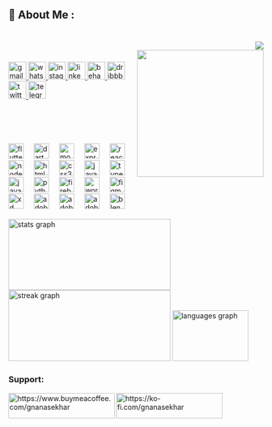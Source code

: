 <h2 align="left">💫 About Me :</h2>

###

<br clear="both">

<img align="right" src="https://visitor-badge.laobi.icu/badge?page_id=gnanaofficial.gnanaofficial&"  />







<br clear="both">

<img align="right" height="250" src="https://media.giphy.com/media/L1R1tvI9svkIWwpVYr/giphy.gif"  />

###

###



<div align="left">
    <a href="mailto:gnanasekharofficial@gmail.com?subject=Connect%20with%20Me%20-%20Let%27s%20Make%20it%20Personal!&body=Hi%20there,%0A%0AThis%20email%20finds%20you%20in%20good%20health.%20I%20wanted%20to%20take%20a%20moment%20to%20thank%20you%20for%20showing%20interest%20in%20getting%20in%20touch%20with%20me.%20Your%20commitment%20is%20really%20important.%0A%0APlease%20get%20in%20touch%20if%20you%20have%20any%20queries,%20ideas,%20or%20simply%20to%20say%20hi!%20I%20always%20look%20forward%20to%20hearing%20from%20others%20who%20share%20my%20interests.%0A%0AI'm%20excited%20to%20speak%20with%20you%20shortly.%0A%0AWarm%20regards,%0A%0AGnana%20Sekhar%0A%0AFeel%20free%20to%20contact%20me%" target="_blank">
    <img src="https://img.shields.io/static/v1?message=Gmail&logo=gmail&label=&color=D14836&logoColor=white&labelColor=&style=for-the-badge" height="35" alt="gmail logo"  />
  </a>
  <a href="https://api.whatsapp.com/send?phone=+15597634228" target="_blank">
    <img src="https://img.shields.io/static/v1?message=Whatsapp&logo=whatsapp&label=&color=25D366&logoColor=white&labelColor=&style=for-the-badge" height="35" alt="whatsapp logo"  />
  </a>
  <a href="https://www.instagram.com/gnanaofficial/?igsh=MTF5dDMxdmswZnMxbg%3D%3D" target="_blank">
    <img src="https://img.shields.io/static/v1?message=Instagram&logo=instagram&label=&color=E4405F&logoColor=white&labelColor=&style=for-the-badge" height="35" alt="instagram logo"  />
  </a>
  <a href="https://www.linkedin.com/in/gnana-sekhar-2b942b29b/" target="_blank">
    <img src="https://img.shields.io/static/v1?message=LinkedIn&logo=linkedin&label=&color=0077B5&logoColor=white&labelColor=&style=for-the-badge" height="35" alt="linkedin logo"  />
  </a>
  <a href="https://www.behance.net/gnanasekhar1" target="_blank">
  <img src="https://img.shields.io/static/v1?message=Behance&logo=behance&label=&color=1769ff&logoColor=white&labelColor=&style=for-the-badge" height="35" alt="behance logo"  />
  </a>
  <a href="https://dribbble.com/sekharrrr" target="_blank">
  <img src="https://img.shields.io/static/v1?message=Dribbble&logo=dribbble&label=&color=EA4C89&logoColor=white&labelColor=&style=for-the-badge" height="35" alt="dribbble logo"  />
  </a>
  
 <a href="https://x.com/gnanaofficial?t=RoBKLemjEQLS4S4XoN49Tw&s=09" target="_blank">
    <img src="https://img.shields.io/static/v1?message=Twitter&logo=twitter&label=&color=1DA1F2&logoColor=white&labelColor=&style=for-the-badge" height="35" alt="twitter logo"  />
  </a>
  <a href="https://t.me/gnanaofficial" target="_blank">
    <img src="https://img.shields.io/static/v1?message=Telegram&logo=telegram&label=&color=2CA5E0&logoColor=white&labelColor=&style=for-the-badge" height="35" alt="telegram logo"  />
  </a>
 
</div>
<br>
<br>
<br>
<br>
<br>
<div align="left" >
  <img src="https://cdn.jsdelivr.net/gh/devicons/devicon/icons/flutter/flutter-original.svg" height="30" alt="flutter logo"  />
  <img width="12" />
  <img src="https://cdn.jsdelivr.net/gh/devicons/devicon/icons/dart/dart-original.svg" height="30" alt="dart logo"  />
  <img width="12" />
  <img src="https://cdn.jsdelivr.net/gh/devicons/devicon/icons/mongodb/mongodb-original.svg" height="30" alt="mongodb logo"  />
  <img width="12" />
  <img src="https://skillicons.dev/icons?i=express" height="30" alt="express logo"  />
  <img width="12" />
  <img src="https://cdn.jsdelivr.net/gh/devicons/devicon/icons/react/react-original.svg" height="30" alt="react logo"  />
  <img width="12" />
  <img src="https://cdn.jsdelivr.net/gh/devicons/devicon/icons/nodejs/nodejs-original.svg" height="30" alt="nodejs logo"  />
  <img width="12" />
  <img src="https://cdn.jsdelivr.net/gh/devicons/devicon/icons/html5/html5-original.svg" height="30" alt="html5 logo"  />
  <img width="12" />
  <img src="https://cdn.jsdelivr.net/gh/devicons/devicon/icons/css3/css3-original.svg" height="30" alt="css3 logo"  />
  <img width="12" />
  <img src="https://cdn.jsdelivr.net/gh/devicons/devicon/icons/javascript/javascript-original.svg" height="30" alt="javascript logo"  />
  <img width="12" />
  <img src="https://skillicons.dev/icons?i=ts" height="30" alt="typescript logo"  />
  <img width="12" />

  <img src="https://skillicons.dev/icons?i=java" height="30" alt="java logo"  />
  <img width="12" />
  <img src="https://cdn.jsdelivr.net/gh/devicons/devicon/icons/python/python-original.svg" height="30" alt="python logo"  />
  <img width="12" />
  <img src="https://skillicons.dev/icons?i=firebase" height="30" alt="firebase logo"  />
  <img width="12" />
  <img src="https://skillicons.dev/icons?i=wordpress" height="30" alt="wordpress logo"  />
  <img width="12" />

  <img src="https://skillicons.dev/icons?i=figma" height="30" alt="figma logo"  />
  <img width="12" />
  <img src="https://skillicons.dev/icons?i=xd" height="30" alt="xd logo"  />
  <img width="12" />
  <img src="https://skillicons.dev/icons?i=ae" height="30" alt="adobeaftereffects logo"  />
  <img width="12" />

  <img src="https://skillicons.dev/icons?i=ps" height="30" alt="adobephotoshop logo"  />
  <img width="12" />
  <img src="https://skillicons.dev/icons?i=pr" height="30" alt="adobepremierepro logo"  />
  <img width="12" />
  <img src="https://skillicons.dev/icons?i=blender" height="30" alt="blender logo"  />
</div>


<br clear="both">

<div align="left">
  <img src="https://github-readme-stats.vercel.app/api?username=gnanaofficial&hide_title=false&hide_rank=false&show_icons=true&include_all_commits=true&count_private=true&disable_animations=false&theme=dark&locale=en&hide_border=false&order=1&custom_title=DataFigures" height="140" width="320" alt="stats graph" />
  <img src="https://streak-stats.demolab.com?user=gnanaofficial&locale=en&mode=daily&theme=dark&hide_border=false&border_radius=5&order=3" height="140" width="320" alt="streak graph" />
  <img src="https://github-readme-stats.vercel.app/api/top-langs?username=gnanaofficial&locale=en&hide_title=false&layout=compact&card_width=320&border_radius=5&langs_count=8&theme=dark&hide_border=false&order=2" height="100" width="150" alt="languages graph" />
</div>
<h3 align="left">Support:</h3>
<p><a href="https://www.buymeacoffee.com/https://www.buymeacoffee.com/gnanasekhar"> <img align="left" src="https://cdn.buymeacoffee.com/buttons/v2/default-yellow.png" height="50" width="210" alt="https://www.buymeacoffee.com/gnanasekhar" /></a><a href="https://ko-fi.com/https://ko-fi.com/gnanasekhar"> <img align="left" src="https://cdn.ko-fi.com/cdn/kofi3.png?v=3" height="50" width="210" alt="https://ko-fi.com/gnanasekhar" /></a></p><br><br>

